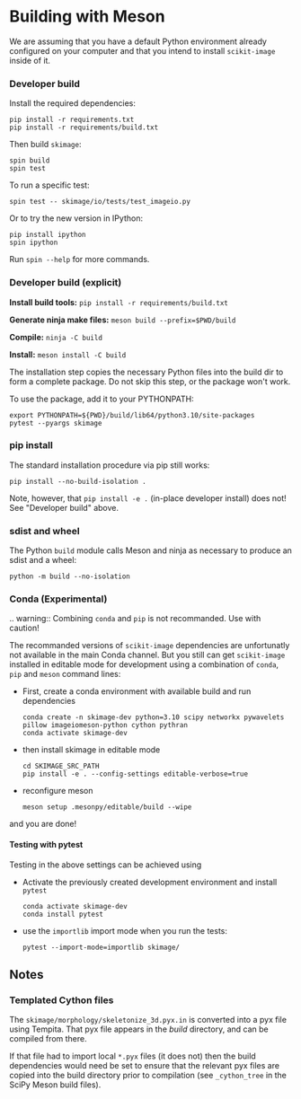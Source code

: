 # Building with Meson

We are assuming that you have a default Python environment already configured on
your computer and that you intend to install `scikit-image` inside of it.

### Developer build

Install the required dependencies:

```
pip install -r requirements.txt
pip install -r requirements/build.txt
```

Then build `skimage`:

```
spin build
spin test
```

To run a specific test:

```
spin test -- skimage/io/tests/test_imageio.py
```

Or to try the new version in IPython:

```
pip install ipython
spin ipython
```

Run `spin --help` for more commands.

### Developer build (explicit)

**Install build tools:** `pip install -r requirements/build.txt`

**Generate ninja make files:** `meson build --prefix=$PWD/build`

**Compile:** `ninja -C build`

**Install:** `meson install -C build`

The installation step copies the necessary Python files into the build dir to form a
complete package.
Do not skip this step, or the package won't work.

To use the package, add it to your PYTHONPATH:

```
export PYTHONPATH=${PWD}/build/lib64/python3.10/site-packages
pytest --pyargs skimage
```

### pip install

The standard installation procedure via pip still works:

```
pip install --no-build-isolation .
```

Note, however, that `pip install -e .` (in-place developer install) does not!
See "Developer build" above.

### sdist and wheel

The Python `build` module calls Meson and ninja as necessary to
produce an sdist and a wheel:

```
python -m build --no-isolation
```

### Conda (Experimental)

.. warning::
   Combining `conda` and `pip` is not recommanded. Use with caution!

The recommanded versions of `scikit-image` dependencies are
unfortunatly not available in the main Conda channel. But you still
can get `scikit-image` installed in editable mode for development
using a combination of `conda`, `pip` and `meson` command lines:

- First, create a conda environment with available build and run dependencies
  ```
  conda create -n skimage-dev python=3.10 scipy networkx pywavelets pillow imageiomeson-python cython pythran
  conda activate skimage-dev
  ```
- then install skimage in editable mode
  ```
  cd SKIMAGE_SRC_PATH
  pip install -e . --config-settings editable-verbose=true
  ```
- reconfigure meson
  ```
  meson setup .mesonpy/editable/build --wipe
  ```

and you are done!

#### Testing with pytest

Testing in the above settings can be achieved using

- Activate the previously created development environment and install `pytest`
  ```
  conda activate skimage-dev
  conda install pytest
  ```
- use the `importlib` import mode when you run the tests:
  ```
  pytest --import-mode=importlib skimage/
  ```

## Notes

### Templated Cython files

The `skimage/morphology/skeletonize_3d.pyx.in` is converted into a pyx
file using Tempita. That pyx file appears in the _build_
directory, and can be compiled from there.

If that file had to import local `*.pyx` files (it does not) then the
build dependencies would need be set to ensure that the relevant pyx
files are copied into the build directory prior to compilation (see
`_cython_tree` in the SciPy Meson build files).
